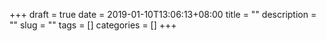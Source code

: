 +++ 
draft = true
date = 2019-01-10T13:06:13+08:00
title = ""
description = ""
slug = "" 
tags = []
categories = []
+++
